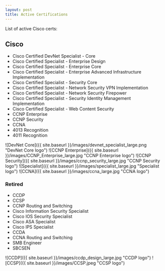 ```yaml
---
layout: post
title: Active Certifications
---
```


List of active Cisco certs:

## Cisco
* Cisco Certified DevNet Specialist - Core
* Cisco Certified Specialist - Enterprise Design
* Cisco Certified Specialist - Enterprise Core
* Cisco Certified Specialist - Enterprise Advanced Infrastructure Implementation
* Cisco Certified Specialist - Security Core
* Cisco Certified Specialist - Network Security VPN Implementation
* Cisco Certified Specialist - Network Security Firepower
* Cisco Certified Specialist - Security Identity Management Implementation
* Cisco Certified Specialist - Web Content Security
* CCNP Enterprise
* CCNP Security
* CCNA
* 4013 Recognition
* 4011 Recognition

![DevNet Core]({{ site.baseurl }}/images/devnet_specialist_large.png "DevNet Core logo")
![CCNP Enterprise]({{ site.baseurl }}/images/CCNP_Enterprise_large.jpg "CCNP Enterprise logo")
![CCNP Security]({{ site.baseurl }}/images/ccnp_security_large.jpg "CCNP Security logo")
![Specialist]({{ site.baseurl }}/images/specialist_large.jpg "Specialist logo")
![CCNA]({{ site.baseurl }}/images/ccna_large.jpg "CCNA logo")

### Retired
* CCDP
* CCSP
* CCNP Routing and Switching
* Cisco Information Security Specialist
* Cisco IOS Security Specialist
* Cisco ASA Specialist
* Cisco IPS Specialist
* CCDA
* CCNA Routing and Switching
* SMB Engineer
* SBCSEN

![CCDP]({{ site.baseurl }}/images/ccdp_design_large.jpg "CCDP logo")
![CCSP]({{ site.baseurl }}/images/CCSP.jpeg "CCSP logo")

